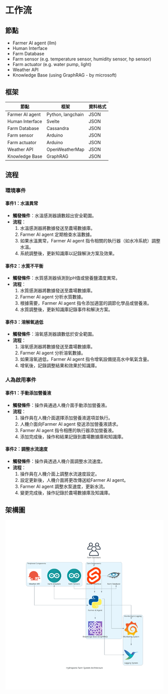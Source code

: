 # 工作流

## 節點

- Farmer AI agent (llm)
- Human Interface
- Farm Database
- Farm sensor (e.g. temperature sensor, humidity sensor, hp sensor)
- Farm actuator (e.g. water pump, light)
- Weather API
- Knowledge Base (using GraphRAG - by microsoft)

## 框架

| 節點 | 框架 | 資料格式 |
| --- | --- | --- |
| Farmer AI agent | Python, langchain | JSON |
| Human Interface | Svelte | JSON |
| Farm Database | Cassandra | JSON |
| Farm sensor | Arduino | JSON |
| Farm actuator | Arduino | JSON |
| Weather API | OpenWeatherMap | JSON |
| Knowledge Base | GraphRAG | JSON |

## 流程

### 環境事件

#### 事件1：水溫異常

- **觸發條件**：水溫感測器讀數超出安全範圍。
- **流程**：
  1. 水溫感測器將數據發送至農場數據庫。
  2. Farmer AI agent 定期檢查水溫數據。
  3. 如果水溫異常，Farmer AI agent 指令相關的執行器（如水冷系統）調整水溫。
  4. 系統調整後，更新知識庫以記錄解決方案及效果。

#### 事件2：水質不平衡

- **觸發條件**：水質感測器偵測到pH值或營養鹽濃度異常。
- **流程**：
  1. 水質感測器將數據發送至農場數據庫。
  2. Farmer AI agent 分析水質數據。
  3. 根據需要，Farmer AI agent 指令添加適當的調節化學品或營養液。
  4. 水質調整後，更新知識庫記錄事件和解決方案。

#### 事件3：溶解氧過低

- **觸發條件**：溶氧感測器讀數低於安全範圍。
- **流程**：
  1. 溶氧感測器將數據發送至農場數據庫。
  2. Farmer AI agent 分析溶氧數據。
  3. 如果溶氧過低，Farmer AI agent 指令增氧設備提高水中氧氣含量。
  4. 增氧後，記錄調整結果和效果於知識庫。

### 人為啟用事件

#### 事件1：手動添加營養液

- **觸發條件**：操作員通過人機介面手動添加營養液。
- **流程**：
  1. 操作員在人機介面選擇添加營養液選項並執行。
  2. 人機介面向Farmer AI agent 發送添加營養液請求。
  3. Farmer AI agent 指令相應的執行器添加營養液。
  4. 添加完成後，操作和結果記錄到農場數據庫和知識庫。

#### 事件2：調整水流速度

- **觸發條件**：操作員透過人機介面調整水流速度。
- **流程**：
  1. 操作員在人機介面上調整水流速度設定。
  2. 設定更新後，人機介面將更改傳送給Farmer AI agent。
  3. Farmer AI agent 調整水泵速度，更新水流。
  4. 變更完成後，操作記錄於農場數據庫及知識庫。

## 架構圖

![架構圖](./diagrams/hydroponic_farm_system_architecture.png)